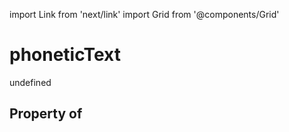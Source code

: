 import Link from 'next/link'
import Grid from '@components/Grid'

# phoneticText

undefined

## Property of



